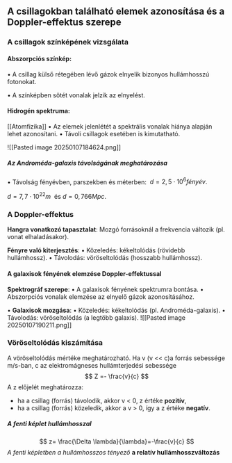 ## A csillagokban található elemek azonosítása és a Doppler-effektus szerepe
### A csillagok színképének vizsgálata

#### Abszorpciós színkép:

• A csillag külső rétegében lévő gázok elnyelik bizonyos hullámhosszú fotonokat.

• A színképben sötét vonalak jelzik az elnyelést.

#### Hidrogén spektruma:
[[Atomfizika]]
• Az elemek jelenlétét a spektrális vonalak hiánya alapján lehet azonosítani.
• Távoli csillagok esetében is kimutatható.

![[Pasted image 20250107184624.png]]
##### Az Androméda-galaxis távolságának meghatározása

• Távolság fényévben, parszekben és méterben:
 $d = 2,5 \cdot 10^6  fényév.$

$d = 7,7 \cdot 10^{22}  m$  és $d = 0,766  Mpc.$

  

### A Doppler-effektus

**Hangra vonatkozó tapasztalat**:
Mozgó forrásoknál a frekvencia változik (pl. vonat elhaladásakor).

**Fényre való kiterjesztés**:
• Közeledés: kékeltolódás (rövidebb hullámhossz).
• Távolodás: vöröseltolódás (hosszabb hullámhossz). 
#### A galaxisok fényének elemzése Doppler-effektussal

**Spektrográf szerepe**:
• A galaxisok fényének spektrumra bontása.
• Abszorpciós vonalak elemzése az elnyelő gázok azonosításához.

• **Galaxisok mozgása**:
• Közeledés: kékeltolódás (pl. Androméda-galaxis).
• Távolodás: vöröseltolódás (a legtöbb galaxis).
  ![[Pasted image 20250107190211.png]]

### Vöröseltolódás kiszámítása

A vöröseltolódás mértéke meghatározható. Ha v (v << c)a forrás sebessége m/s-ban, c az elektromágneses hullámterjedési sebessége
$$
Z =- \frac{v}{c}
$$
A z előjelét meghatározza:
-  ha a csillag (forrás) távolodik, akkor v < 0, z értéke **pozitív**,
- ha a csillag (forrás)  közeledik, akkor a v > 0, így a z értéke **negatív**.

##### A fenti képlet hullámhosszal
$$
z= \frac{\Delta \lambda}{\lambda}=-\frac{v}{c}
$$
*A fenti képletben a hullámhosszos tényező* **a relatív hullámhosszváltozás**
